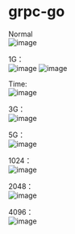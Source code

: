 # grpc-go

Normal  
![image](https://github.com/MinH-09/grpc-go/assets/76146890/e0a52cba-aa7c-4b66-ac1a-0053260be533)

1G：  
![image](https://github.com/MinH-09/grpc-go/assets/76146890/3b9a748c-47d8-422a-9ddc-c835f81f80f3)
![image](https://github.com/MinH-09/grpc-go/assets/76146890/58346f3f-7ea5-485c-8fcc-325ebd6f8993)

Time:   
![image](https://github.com/MinH-09/grpc-go/assets/76146890/cea7a825-9d06-4d50-b6c4-8dc11bc1ab4d)


3G：  
![image](https://github.com/MinH-09/grpc-go/assets/76146890/059bb041-aa91-4c46-9b80-cc17b6a50a3c)

5G：  
![image](https://github.com/MinH-09/grpc-go/assets/76146890/d915983d-2c53-40e2-9a70-881ae8ad6357)

1024：  
![image](https://github.com/MinH-09/grpc-go/assets/76146890/01f864a1-d19f-4ce4-9210-6e4e41446655)

2048：   
![image](https://github.com/MinH-09/grpc-go/assets/76146890/a3b0100d-ee05-4747-a356-48c62b0578f6)

4096：   
![image](https://github.com/MinH-09/grpc-go/assets/76146890/b2ba1bd3-eed6-4f48-a037-8e0ecd189207)
